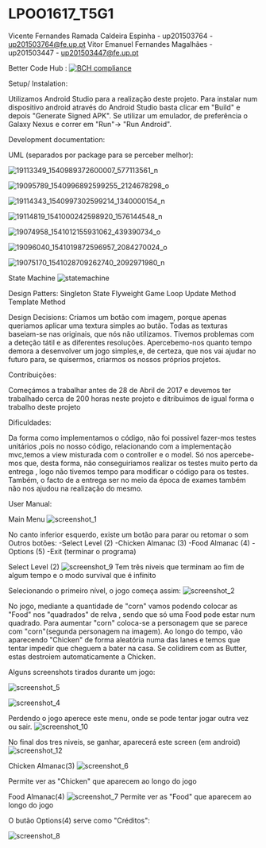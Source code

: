# LPOO1617_T5G1
Vicente Fernandes Ramada Caldeira Espinha - up201503764 - up201503764@fe.up.pt
Vitor Emanuel Fernandes Magalhães - up201503447 -  up201503447@fe.up.pt

Better Code Hub :
[![BCH compliance](https://bettercodehub.com/edge/badge/up201503447/LPOO1617_T5G1?branch=master&token=91e0635b5102309d4fe02392baf5be459475e21e)](https://bettercodehub.com/)

Setup/ Instalation:

Utilizamos Android Studio para a realização deste projeto. Para instalar num dispositivo android através do Android Studio basta clicar em "Build" e depois "Generate Signed APK". Se utilizar um emulador, de preferência o Galaxy Nexus e correr em "Run"-> "Run Android".

Development documentation:

UML (separados por package para se perceber melhor):

![19113349_1540989372600007_577113561_n](https://user-images.githubusercontent.com/22790772/27014096-b3e47634-4ee9-11e7-8fa1-0971c5f13379.png)

![19095789_1540996892599255_2124678298_o](https://user-images.githubusercontent.com/22790772/27014095-b3e36460-4ee9-11e7-921e-2b02a3bad072.png)

![19114343_1540997302599214_1340000154_n](https://user-images.githubusercontent.com/22790772/27014097-b4048320-4ee9-11e7-8491-3542f3c1acb2.png)

![19114819_1541000242598920_1576144548_n](https://user-images.githubusercontent.com/22790772/27014098-b406afd8-4ee9-11e7-8fae-73d1f639496a.png)

![19074958_1541012155931062_439390734_o](https://user-images.githubusercontent.com/22790772/27014099-b40fed8c-4ee9-11e7-8b8f-dbbf862f0fb2.png)

![19096040_1541019872596957_2084270024_o](https://user-images.githubusercontent.com/22790772/27014100-b41f885a-4ee9-11e7-8255-6190918403e4.png)

![19075170_1541028709262740_2092971980_n](https://user-images.githubusercontent.com/22790772/27014101-b4228d34-4ee9-11e7-9790-eab7ea066aa3.png)



State Machine
![statemachine](https://cloud.githubusercontent.com/assets/22790772/25526284/c675aab8-2c0a-11e7-9327-caddb6d1aba2.png)

Design Patters:
Singleton
State
Flyweight
Game Loop
Update Method
Template Method

Design Decisions:
Criamos um botão com imagem, porque apenas queriamos aplicar uma textura simples ao butão.
Todas as texturas baseiam-se nas originais, que nós não utilizamos.
Tivemos problemas com a deteção tátil e as diferentes resoluções.
Apercebemo-nos quanto tempo demora a desenvolver um jogo simples,e, de certeza, que nos vai ajudar no futuro para, se quisermos, criarmos os nossos próprios projetos.

Contribuições:

Começámos a trabalhar antes de 28 de Abril de 2017 e devemos ter trabalhado cerca de 200 horas neste projeto e ditribuimos de igual forma o trabalho deste projeto

Dificuldades:

Da forma como implementamos o código, não foi possivel fazer-mos testes unitários ,pois no nosso código, relacionando com a implementação mvc,temos a view misturada com o controller e o model. Só nos apercebe-mos que, desta forma, não conseguiriamos realizar os testes muito perto da entrega , logo não tivemos tempo para modificar o código para os testes. Também, o facto de a entrega ser no meio da época de exames também não nos ajudou na realização do mesmo.



User Manual:

Main Menu
![screenshot_1](https://user-images.githubusercontent.com/22790772/27014221-61d89c5a-4eec-11e7-9019-716e859752c0.png)

No canto inferior esquerdo, existe um botão para parar ou retomar o som
Outros botões:
-Select Level (2)
-Chicken Almanac (3)
-Food Almanac (4)
-Options (5)
-Exit (terminar o programa)


Select Level (2)
![screenshot_9](https://user-images.githubusercontent.com/22790772/27014383-7a3cff54-4eef-11e7-9fcb-8eb9d2f02db4.png)
Tem três niveis que terminam ao fim de algum tempo e o modo survival que é infinito


Selecionando o primeiro nível, o jogo começa assim:
![screenshot_2](https://user-images.githubusercontent.com/22790772/27002216-d05aa976-4dd3-11e7-890c-473a5ae79305.png)

No jogo, mediante a quantidade de "corn" vamos podendo colocar as "Food" nos "quadrados" de relva , sendo que só uma Food pode estar num quadrado. Para aumentar "corn" coloca-se a personagem que se parece com "corn"(segunda personagem na imagem). Ao longo do tempo, vão aparecendo "Chicken" de forma aleatória numa das lanes e temos que tentar impedir que cheguem a bater na casa. Se colidirem com as Butter, estas destroiem automaticamente a Chicken.

Alguns screenshots tirados durante um jogo:

![screenshot_5](https://user-images.githubusercontent.com/22790772/27002218-d98f3b42-4dd3-11e7-9f92-4a5fc4a5ed86.png)

![screenshot_4](https://user-images.githubusercontent.com/22790772/27002217-d83e2e24-4dd3-11e7-9c5d-739d3723a35d.png)

Perdendo o jogo aperece este menu, onde se pode tentar jogar outra vez ou sair.
![screenshot_10](https://user-images.githubusercontent.com/22790772/27014380-7a217482-4eef-11e7-9ca6-8853c3fb271c.png)

No final dos tres niveis, se ganhar, aparecerá este screen (em android)
![screenshot_12](https://user-images.githubusercontent.com/22790772/27014381-7a3b41a0-4eef-11e7-9398-25b8f3a6db50.png)

Chicken Almanac(3)
![screenshot_6](https://user-images.githubusercontent.com/22790772/27014235-a7fbd328-4eec-11e7-9360-93925504e398.png)

Permite ver as "Chicken" que aparecem ao longo do jogo

Food Almanac(4)
![screenshot_7](https://user-images.githubusercontent.com/22790772/27014236-a81efe70-4eec-11e7-8956-0a2b2d511214.png)
Permite ver as "Food" que aparecem ao longo do jogo


O butão Options(4) serve como "Créditos":

![screenshot_8](https://user-images.githubusercontent.com/22790772/27014382-7a3b8660-4eef-11e7-8534-01a1d7c1f4b6.png)



